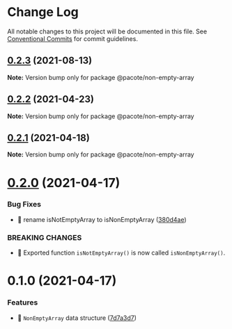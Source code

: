 # Change Log

All notable changes to this project will be documented in this file.
See [Conventional Commits](https://conventionalcommits.org) for commit guidelines.

## [0.2.3](https://github.com/PacoteJS/pacote/compare/@pacote/non-empty-array@0.2.2...@pacote/non-empty-array@0.2.3) (2021-08-13)

**Note:** Version bump only for package @pacote/non-empty-array





## [0.2.2](https://github.com/PacoteJS/pacote/compare/@pacote/non-empty-array@0.2.1...@pacote/non-empty-array@0.2.2) (2021-04-23)

**Note:** Version bump only for package @pacote/non-empty-array





## [0.2.1](https://github.com/PacoteJS/pacote/compare/@pacote/non-empty-array@0.2.0...@pacote/non-empty-array@0.2.1) (2021-04-18)

**Note:** Version bump only for package @pacote/non-empty-array





# [0.2.0](https://github.com/PacoteJS/pacote/compare/@pacote/non-empty-array@0.1.0...@pacote/non-empty-array@0.2.0) (2021-04-17)


### Bug Fixes

* 🐛 rename isNotEmptyArray to isNonEmptyArray ([380d4ae](https://github.com/PacoteJS/pacote/commit/380d4aeb427cca25c5bb06d9f27ba37d692f08d3))


### BREAKING CHANGES

* 🧨 Exported function `isNotEmptyArray()` is now called `isNonEmptyArray()`.





# 0.1.0 (2021-04-17)


### Features

* 🎸 `NonEmptyArray` data structure ([7d7a3d7](https://github.com/PacoteJS/pacote/commit/7d7a3d72bda3c16070af4fe06a451304b8686ab1))
